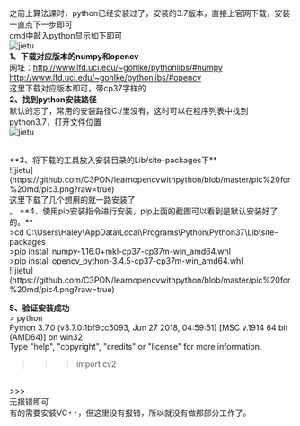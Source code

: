 ﻿之前上算法课时，python已经安装过了，安装的3.7版本，直接上官网下载，安装一直点下一步即可
<br>
cmd中敲入python显示如下即可
<br>![jietu](https://github.com/C3PON/learnopencvwithpython/blob/master/pic%20for%20md/pic1.png?raw=true)
<br>
**1、下载对应版本的numpy和opencv**
<br>
网址：http://www.lfd.uci.edu/~gohlke/pythonlibs/#numpy
<br>
http://www.lfd.uci.edu/~gohlke/pythonlibs/#opencv
<br>
这里下载对应版本即可，带cp37字样的
<br>
**2、找到python安装路径**
<br>
默认的忘了，常用的安装路径C:/里没有，这时可以在程序列表中找到python3.7，打开文件位置
<br>![jietu](https://github.com/C3PON/learnopencvwithpython/blob/master/pic%20for%20md/pic2.png?raw=true)
<br>
 
<br>
**3、将下载的工具放入安装目录的Lib/site-packages下**
<br>![jietu](https://github.com/C3PON/learnopencvwithpython/blob/master/pic%20for%20md/pic3.png?raw=true)
<br>
这里下载了几个想用的就一路安装了
<br>。
**4、使用pip安装指令进行安装，pip上面的截图可以看到是默认安装好了的。**
<br>
>cd C:\Users\Haley\AppData\Local\Programs\Python\Python37\Lib\site-packages
<br>
>pip install numpy-1.16.0+mkl-cp37-cp37m-win_amd64.whl
<br>
>pip install opencv_python-3.4.5-cp37-cp37m-win_amd64.whl
<br>![jietu](https://github.com/C3PON/learnopencvwithpython/blob/master/pic%20for%20md/pic4.png?raw=true)
<br>

**5、验证安装成功**
<br>
\> python
<br>
Python 3.7.0 (v3.7.0:1bf9cc5093, Jun 27 2018, 04:59:51) [MSC v.1914 64 bit (AMD64)] on win32
<br>
Type "help", "copyright", "credits" or "license" for more information.
<br>
>>> import cv2
<br>
>>>
<br>
无报错即可
<br>
有的需要安装VC++，但这里没有报错，所以就没有做那部分工作了。
<br>
